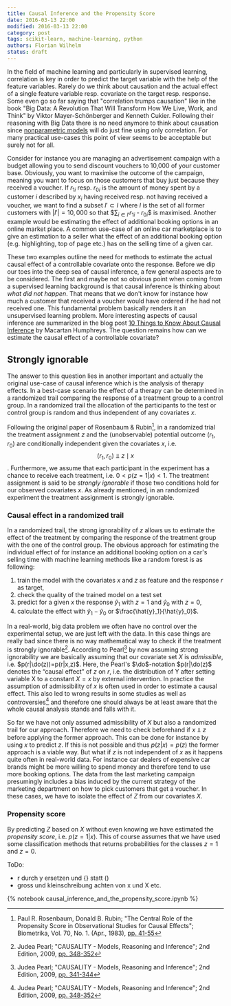 ```yaml
---
title: Causal Inference and the Propensity Score
date: 2016-03-13 22:00
modified: 2016-03-13 22:00
category: post
tags: scikit-learn, machine-learning, python
authors: Florian Wilhelm
status: draft
---
```


In the field of machine learning and particularly in supervised learning, correlation is key in order to predict the target variable with the help of the feature variables. Rarely do we think about causation and the actual effect of a single feature variable resp. covariate on the target resp. response. Some even go so far saying that "correlation trumps causation" like in the book "Big Data: A Revolution That Will Transform How We Live, Work, and Think" by Viktor Mayer-Schönberger and Kenneth Cukier. Following their reasoning with Big Data there is no need anymore to think about causation since [nonparametric models][nonparametric] will do just fine using only correlation. For many practical use-cases this point of view seems to be acceptable but surely not for all.

Consider for instance you are managing an advertisement campaign with a budget allowing you to send discount vouchers to 10,000 of your customer base. Obviously, you want to maximise the outcome of the campaign, meaning you want to focus on those customers that buy just because they received a voucher. If $r_{1i}$ resp. $r_{0i}$ is the amount of money spent by a customer $i$ described by $x_i$ having received resp. not having received a voucher, we want to find a subset $I'\subset{}I$ where $I$ is the set of all former customers with $|I'|=10,000$ so that $$\sum_{i\in I'}r_{1i}$ - $r_{0i}$$ is maximised. Another example would be estimating the effect of additional booking options in an online market place. A common use-case of an online car marketplace is to give an estimation to a seller what the effect of an additional booking option (e.g. highlighting, top of page etc.) has on the selling time of a given car.

These two examples outline the need for methods to estimate the actual causal effect of a controllable covariate onto the response. Before we dip our toes into the deep sea of causal inference, a few general aspects are to be considered. The first and maybe not so obvious point when coming from a supervised learning background is that causal inference is thinking about *what did not happen*. That means that we don't know for instance how much a customer that received a voucher would have ordered if he had not received one. This fundamental problem basically renders it an unsupervised learning problem. More interesting aspects of causal inference are summarized in the blog post [10 Things to Know About Causal Inference][10things] by Macartan Humphreys. The question remains how can we estimate the causal effect of a controllable covariate?

## Strongly ignorable

The answer to this question lies in another important and actually the original use-case of causal inference which is the analysis of therapy effects. In a best-case scenario the effect of a therapy can be determined in a randomized trail comparing the response of a treatment group to a control group. In a randomized trail the allocation of the participants to the test or control group is random and thus independent of any covariates $x$.

Following the original paper of Rosenbaum & Rubin[^rosenbaum], in a randomized trial the treatment assignment $z$ and the (unobservable) potential outcome $(r_1, r_0)$ are conditionally independent given the covariates $x$, i.e. $$(r_1, r_0) ⫫ z \mid x$$. Furthermore, we assume that each participant in the experiment has a chance to receive each treatment, i.e. $0 < p(z=1|x) < 1$. The treatment assignment is said to be *strongly ignorable* if those two conditions hold for our observed covariates $x$. As already mentioned, in an randomized experiment the treatment assignment is strongly ignorable. 
 
### Causal effect in a randomized trail
 
In a randomized trail, the strong ignorability of $z$ allows us to estimate the effect of the treatment by comparing the response of the treatment group with the one of the control group. The obvious approach for estimating the individual effect of for instance an additional booking option on a car's selling time with machine learning methods like a random forest is as following:

1. train the model with the covariates $x$ and $z$ as feature and the response $r$ as target,
2. check the quality of the trained model on a test set 
3. predict for a given $x$ the response $\hat{y}_1$ with $z=1$ and $\hat{y}_0$ with $z=0$,
4. calculate the effect with $\hat{y}_1 - \hat{y}_0$ or $\frac{\hat{y}_1}{\hat{y}_0}$.

In a real-world, big data problem we often have no control over the experimental setup, we are just left with the data.
 In this case things are really bad since there is no way mathematical way to check if the treatment is strongly ignorable[^pearl1]. According to Pearl[^pearl2] by now assuming strong ignorability we are basically assuming that our covariate set $X$ is *admissible*, i.e. $p(r|\do(z))=p(r|x,z)$. Here, the Pearl's $\do$-notation $p(r|\do(z)$ denotes the “causal effect” of $z$ on $r$, i.e. the distribution of Y after setting variable X to a constant $X = x$ by external intervention. In practice the assumption of admissibility of $x$ is often used in order to estimate a causal effect. This also led to wrong results in some studies as well as controversies[^pearl1] and therefore one should always be at least aware that the whole causal analysis stands and falls with it. 
 
 So far we have not only assumed admissibility of $X$ but also a randomized trail for our approach. Therefore we need to check beforehand if $x ⫫ z$ before applying the former approach. This can be done for instance by using $x$ to predict $z$. If this is not possible and thus $p(z|x) = p(z)$ the former approach is a viable way. But what if $z$ is not independent of $x$ as it happens quite often in real-world data. For instance car dealers of expensive car brands might be more willing to spend money and therefore tend to use more booking options. The data from the last marketing campaign presumingly includes a bias induced by the current strategy of the marketing department on how to pick customers that get a voucher. In these cases, we have to isolate the effect of $Z$ from our covariates $X$.
 
 ### Propensity score
 
By predicting $Z$ based on $X$ without even knowing we have estimated the *propensity score*, i.e. $p(z=1|x)$. This of course assumes that we have used some classification methods that returns probabilities for the classes $z=1$ and $z=0$. 


ToDo:
- r durch y ersetzen und {} statt ()
- gross und kleinschreibung achten von x und X etc.

{% notebook causal_inference_and_the_propensity_score.ipynb %}

[^rosenbaum]: Paul R. Rosenbaum, Donald B. Rubin; "The Central Role of the Propensity Score in Observational Studies for Causal Effects"; Biometrika, Vol. 70, No. 1. (Apr., 1983), [pp. 41-55](http://www.stat.cmu.edu/~ryantibs/journalclub/rosenbaum_1983.pdf)
[^pearl1]: Judea Pearl; "CAUSALITY - Models, Reasoning and Inference"; 2nd Edition, 2009, [pp. 348-352](http://bayes.cs.ucla.edu/BOOK-09/ch11-3-5-final.pdf)
[^pearl2]: Judea Pearl; "CAUSALITY - Models, Reasoning and Inference"; 2nd Edition, 2009, [pp. 341-344](http://bayes.cs.ucla.edu/BOOK-09/ch11-3-2-final.pdf)
[^austin]: Peter C. Austin; "An Introduction to Propensity Score Methods for Reducing the Effects of Confounding in Observational Studies"; Multivariate Behav Res. 2011 May; 46(3): [pp. 399–424](https://www.ncbi.nlm.nih.gov/pmc/articles/PMC3144483/)

[nonparametric]: https://en.wikipedia.org/wiki/Nonparametric_statistics
[10things]: http://egap.org/methods-guides/10-things-you-need-know-about-causal-inference